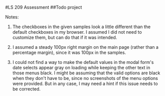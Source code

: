 #LS 209 Assessment
##Todo project

Notes:
1. The checkboxes in the given samples look a little different than the default checkboxes in my browser.  I assumed I did not need to customize them, but can do that if it was intended.

2. I assumed a steady 100px right margin on the main page (rather than a percentage margin), since it was 100px in the samples.

3. I could not find a way to make the default values in the modal form's date selects appear gray on loading while keeping the other text in those menus black.  I might be assuming that the valid options are black when they don't have to be, since no screenshots of the menu options were provided.  But in any case, I may need a hint if this issue needs to be corrected.
